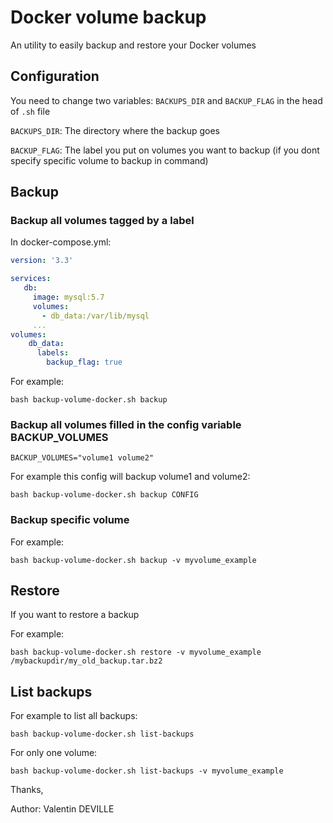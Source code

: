 # Docker volume backup

An utility to easily backup and restore your Docker volumes 


## Configuration

You need to change two variables:
`BACKUPS_DIR` and `BACKUP_FLAG` in the head of `.sh` file

`BACKUPS_DIR`: The directory where the backup goes

`BACKUP_FLAG`: The label you put on volumes you want to backup (if you dont specify specific volume to backup in command)


## Backup

### Backup all volumes tagged by a label

In docker-compose.yml:
```yaml
version: '3.3'

services:
   db:
     image: mysql:5.7
     volumes:
       - db_data:/var/lib/mysql
     ...
volumes:
    db_data:
      labels:
        backup_flag: true
```

For example:

    bash backup-volume-docker.sh backup


### Backup all volumes filled in the config variable BACKUP_VOLUMES

`BACKUP_VOLUMES="volume1 volume2"`

For example this config will backup volume1 and volume2:

    bash backup-volume-docker.sh backup CONFIG



### Backup specific volume


For example:

    bash backup-volume-docker.sh backup -v myvolume_example
    

## Restore

If you want to restore a backup

For example:

    bash backup-volume-docker.sh restore -v myvolume_example /mybackupdir/my_old_backup.tar.bz2

## List backups

For example to list all backups:

    bash backup-volume-docker.sh list-backups
    
For only one volume:

    bash backup-volume-docker.sh list-backups -v myvolume_example
    
    
    
Thanks,

Author: Valentin DEVILLE

